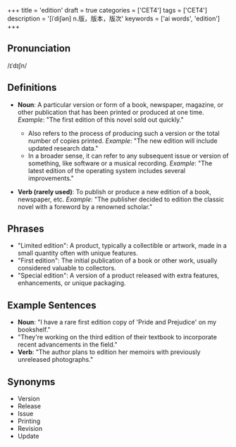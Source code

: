 +++
title = 'edition'
draft = true
categories = ['CET4']
tags = ['CET4']
description = '[iˈdi∫ən] n.版，版本，版次'
keywords = ['ai words', 'edition']
+++

## Pronunciation
/ɪˈdɪʃn/

## Definitions
- **Noun**: A particular version or form of a book, newspaper, magazine, or other publication that has been printed or produced at one time. _Example_: "The first edition of this novel sold out quickly."
  - Also refers to the process of producing such a version or the total number of copies printed. _Example_: "The new edition will include updated research data."
  - In a broader sense, it can refer to any subsequent issue or version of something, like software or a musical recording. _Example_: "The latest edition of the operating system includes several improvements."

- **Verb (rarely used)**: To publish or produce a new edition of a book, newspaper, etc. _Example_: "The publisher decided to edition the classic novel with a foreword by a renowned scholar."

## Phrases
- "Limited edition": A product, typically a collectible or artwork, made in a small quantity often with unique features.
- "First edition": The initial publication of a book or other work, usually considered valuable to collectors.
- "Special edition": A version of a product released with extra features, enhancements, or unique packaging.

## Example Sentences
- **Noun**: "I have a rare first edition copy of 'Pride and Prejudice' on my bookshelf."
- "They're working on the third edition of their textbook to incorporate recent advancements in the field."
- **Verb**: "The author plans to edition her memoirs with previously unreleased photographs."

## Synonyms
- Version
- Release
- Issue
- Printing
- Revision
- Update
